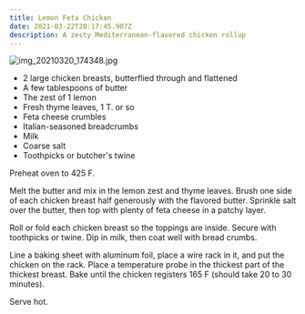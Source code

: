 ```yaml
---
title: Lemon Feta Chicken
date: 2021-03-22T20:17:45.907Z
description: A zesty Mediterranean-flavored chicken rollup
---
```


![img_20210320_174348.jpg](img_20210320_174348.jpg)

* 2 large chicken breasts, butterflied through and flattened
* A few tablespoons of butter
* The zest of 1 lemon
* Fresh thyme leaves, 1 T. or so
* Feta cheese crumbles
* Italian-seasoned breadcrumbs
* Milk
* Coarse salt
* Toothpicks or butcher's twine

Preheat oven to 425 F.

Melt the butter and mix in the lemon zest and thyme leaves. Brush one side of each chicken breast half generously with the flavored butter. Sprinkle salt over the butter, then top with plenty of feta cheese in a patchy layer.

Roll or fold each chicken breast so the toppings are inside. Secure with toothpicks or twine. Dip in milk, then coat well with bread crumbs.

Line a baking sheet with aluminum foil, place a wire rack in it, and put the chicken on the rack. Place a temperature probe in the thickest part of the thickest breast. Bake until the chicken registers 165 F (should take 20 to 30 minutes).

Serve hot.
